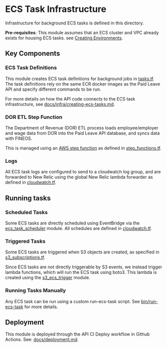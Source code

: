 # ECS Task Infrastructure

Infrastructure for background ECS tasks is defined in this directory.

**Pre-requisites**: This module assumes that an ECS cluster and VPC already exists for housing ECS tasks. see [Creating Environments](../../docs/creating-environments.md).

## Key Components

### ECS Task Definitions

This module creates ECS task definitions for background jobs in [tasks.tf](./template/tasks.tf). The task definitions rely on the same ECR docker images as the Paid Leave API and specify different commands to be run. 

For more details on how the API code connects to the ECS task infrastructure, see [docs/infra/creating-ecs-tasks.md](../../docs/infra/3-creating-ecs-tasks.md).

### DOR ETL Step Function

The Department of Revenue (DOR) ETL process loads employee/employer and wage data from DOR into the Paid Leave API database, and syncs data with FINEOS.

This is managed using an [AWS step function](https://aws.amazon.com/step-functions/) as defined in [step_functions.tf](./template/step_functions.tf).

### Logs

All ECS task logs are configured to send to a cloudwatch log group, and are forwarded to New Relic using the global New Relic lambda forwarder as defined in [cloudwatch.tf](./template/cloudwatch.tf).

## Running tasks

### Scheduled Tasks

Some ECS tasks are directly scheduled using EventBridge via the [ecs\_task\_scheduler](../modules/ecs_task_scheduler/) module. All schedules are defined in [cloudwatch.tf](./template/cloudwatch.tf).

### Triggered Tasks

Some ECS tasks are triggered when S3 objects are created, as specified in [s3_subscriptions.tf](./template/s3_subscriptions.tf). 

Since ECS tasks are not directly triggerable by S3 events, we instead trigger lambda functions, which will run the ECS task using boto3. This lambda is created using the [s3\_ecs\_trigger](../modules/s3_ecs_trigger/) module.

### Running Tasks Manually

Any ECS task can be run using a custom run-ecs-task script. See [bin/run-ecs-task](../../bin/run-ecs-task/README.md) for more details.

## Deployment

This module is deployed through the API CI Deploy workflow in Github Actions. See: [docs/deployment.md](../../docs/deployment.md).
